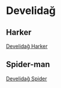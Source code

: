 # Develidağ

## Harker
[Develidağ Harker](./ana_iz_element.ipynb)

## Spider-man
[Develidağ Spider](./develi_spider.ipynb)
